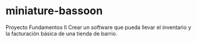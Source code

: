 # miniature-bassoon
Proyecto Fundamentos II
Crear un software que pueda llevar el inventario y la facturación básica de una tienda de barrio.
